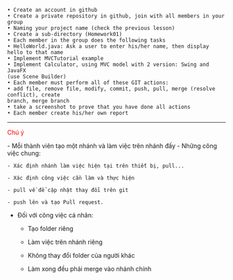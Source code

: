	• Create an account in github
	• Create a private repository in github, join with all members in your
	group
	• Naming your project name (check the previous lesson)
	• Create a sub-directory (Homework01)
	• Each member in the group does the following tasks
	• HelloWorld.java: Ask a user to enter his/her name, then display hello to that name
	• Implement MVCTutorial example
	• Implement Calculator, using MVC model with 2 version: Swing and JavaFX
	(use Scene Builder)
	• Each member must perform all of these GIT actions:
	• add file, remove file, modify, commit, push, pull, merge (resolve conflict), create
	branch, merge branch
	• take a screenshot to prove that you have done all actions
	• Each member create his/her own report
---
<p style= "color:red">Chú ý</p>  
- Mỗi thành viên tạo một nhánh và làm việc trên nhánh đấy
- Những công việc chung:

	- Xác định nhánh làm việc hiện tại trên thiết bị, pull...
 
	- Xác định công việc cần làm và thực hiện
 
	- pull về để cập nhật thay đổi trên git
 
	- push lên và tạo Pull request.
 
- Đối với công việc cá nhân:
  
	- Tạo folder riêng
   
	- Làm việc trên nhánh riêng
   
	- Không thay đổi folder của người khác
   
	- Làm xong đều phải merge vào nhánh chính
	

